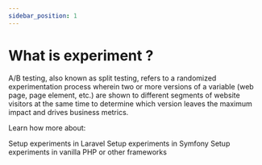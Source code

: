 ```yaml
---
sidebar_position: 1
---
```


# What is experiment ?

A/B testing, also known as split testing, refers to a randomized experimentation process wherein two or more versions of a variable (web page, page element, etc.) are shown to different segments of website visitors at the same time to determine which version leaves the maximum impact and drives business metrics.

Learn how more about:

Setup experiments in Laravel
Setup experiments in Symfony
Setup experiments in vanilla PHP or other frameworks
